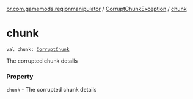 [br.com.gamemods.regionmanipulator](../index.md) / [CorruptChunkException](index.md) / [chunk](./chunk.md)

# chunk

`val chunk: `[`CorruptChunk`](../-corrupt-chunk/index.md)

The corrupted chunk details

### Property

`chunk` - The corrupted chunk details